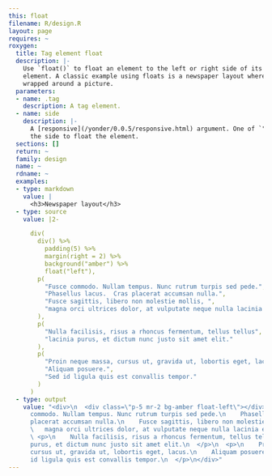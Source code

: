 ```yaml
---
this: float
filename: R/design.R
layout: page
requires: ~
roxygen:
  title: Tag element float
  description: |-
    Use `float()` to float an element to the left or right side of its parent
    element. A classic example using floats is a newspaper layout where text is
    wrapped around a picture.
  parameters:
  - name: .tag
    description: A tag element.
  - name: side
    description: |-
      A [responsive](/yonder/0.0.5/responsive.html) argument. One of `"left"` or `"right"` specifying
      the side to float the element.
  sections: []
  return: ~
  family: design
  name: ~
  rdname: ~
  examples:
  - type: markdown
    value: |
      <h3>Newspaper layout</h3>
  - type: source
    value: |2-

      div(
        div() %>%
          padding(5) %>%
          margin(right = 2) %>%
          background("amber") %>%
          float("left"),
        p(
          "Fusce commodo. Nullam tempus. Nunc rutrum turpis sed pede.",
          "Phasellus lacus.  Cras placerat accumsan nulla.",
          "Fusce sagittis, libero non molestie mollis, ",
          "magna orci ultrices dolor, at vulputate neque nulla lacinia eros."
        ),
        p(
          "Nulla facilisis, risus a rhoncus fermentum, tellus tellus",
          "lacinia purus, et dictum nunc justo sit amet elit."
        ),
        p(
          "Proin neque massa, cursus ut, gravida ut, lobortis eget, lacus.",
          "Aliquam posuere.",
          "Sed id ligula quis est convallis tempor."
        )
      )
  - type: output
    value: "<div>\n  <div class=\"p-5 mr-2 bg-amber float-left\"></div>\n  <p>\n    Fusce
      commodo. Nullam tempus. Nunc rutrum turpis sed pede.\n    Phasellus lacus.  Cras
      placerat accumsan nulla.\n    Fusce sagittis, libero non molestie mollis, \n
      \   magna orci ultrices dolor, at vulputate neque nulla lacinia eros.\n  </p>\n
      \ <p>\n    Nulla facilisis, risus a rhoncus fermentum, tellus tellus\n    lacinia
      purus, et dictum nunc justo sit amet elit.\n  </p>\n  <p>\n    Proin neque massa,
      cursus ut, gravida ut, lobortis eget, lacus.\n    Aliquam posuere.\n    Sed
      id ligula quis est convallis tempor.\n  </p>\n</div>"
---
```

